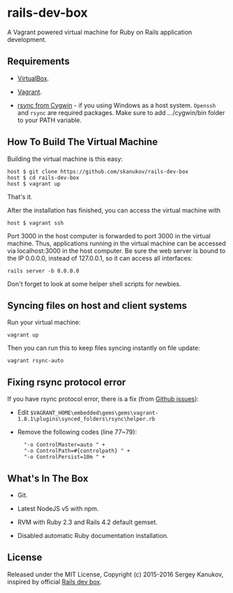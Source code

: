 # rails-dev-box
A Vagrant powered virtual machine for Ruby on Rails application development.

## Requirements

* [VirtualBox](https://www.virtualbox.org).

* [Vagrant](http://vagrantup.com).

* [rsync from Cygwin](http://cygwin.com/) - if you using Windows as a host system. `Openssh` and `rsync` are required packages. Make sure to add .../cygwin/bin folder to your PATH variable.

## How To Build The Virtual Machine

Building the virtual machine is this easy:

    host $ git clone https://github.com/skanukov/rails-dev-box
    host $ cd rails-dev-box
    host $ vagrant up

That's it.

After the installation has finished, you can access the virtual machine with

    host $ vagrant ssh

Port 3000 in the host computer is forwarded to port 3000 in the virtual machine. Thus, applications running in the virtual machine can be accessed via localhost:3000 in the host computer. Be sure the web server is bound to the IP 0.0.0.0, instead of 127.0.0.1, so it can access all interfaces:

    rails server -b 0.0.0.0

Don't forget to look at some helper shell scripts for newbies.

## Syncing files on host and client systems

Run your virtual machine:

    vagrant up

Then you can run this to keep files syncing instantly on file update:

    vagrant rsync-auto

## Fixing rsync protocol error

If you have rsync protocol error, there is a fix (from [Github issues](https://github.com/mitchellh/vagrant/issues/6702)):

* Edit `$VAGRANT_HOME\embedded\gems\gems\vagrant-1.8.1\plugins\synced_folders\rsync\helper.rb`

* Remove the following codes (line 77~79):

        "-o ControlMaster=auto " +
        "-o ControlPath=#{controlpath} " +
        "-o ControlPersist=10m " +

## What's In The Box

* Git.

* Latest NodeJS v5 with npm.

* RVM with Ruby 2.3 and Rails 4.2 default gemset.

* Disabled automatic Ruby documentation installation.

## License

Released under the MIT License, Copyright (c) 2015-2016 Sergey Kanukov, inspired by official [Rails dev box](https://github.com/rails/rails-dev-box).
